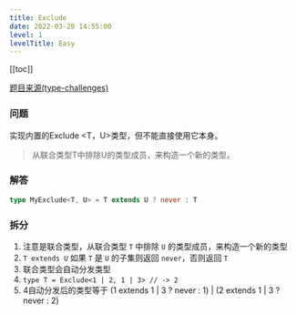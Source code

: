 ```yaml
---
title: Exclude
date: 2022-03-20 14:55:00
level: 1
levelTitle: Easy
---
```


[[toc]]

[题目来源(type-challenges)](https://github.com/type-challenges/type-challenges/blob/master/questions/18-easy-tuple-length/README.zh-CN.md)
### 问题
实现内置的Exclude <T，U>类型，但不能直接使用它本身。
>从联合类型T中排除U的类型成员，来构造一个新的类型。

### 解答

```typescript
type MyExclude<T, U> = T extends U ? never : T
```

### 拆分
1. 注意是联合类型，从联合类型 `T` 中排除 `U` 的类型成员，来构造一个新的类型
2. `T extends U` 如果 `T` 是 `U` 的子集则返回 `never`，否则返回 `T`
3. 联合类型会自动分发类型
4. `type T = Exclude<1 | 2, 1 | 3> // -> 2`
5. 4自动分发后的类型等于 (1 extends 1 | 3 ? never : 1) | (2 extends 1 | 3 ? never : 2)
